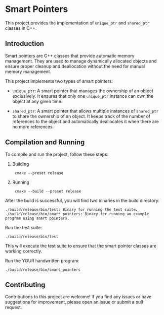 # Smart Pointers

This project provides the implementation of `unique_ptr` and `shared_ptr` classes in C++.

## Introduction

Smart pointers are C++ classes that provide automatic memory management. They are used to manage dynamically allocated objects and ensure proper cleanup and deallocation without the need for manual memory management.

This project implements two types of smart pointers:

- `unique_ptr`: A smart pointer that manages the ownership of an object exclusively. It ensures that only one `unique_ptr` instance can own the object at any given time.

- `shared_ptr`: A smart pointer that allows multiple instances of `shared_ptr` to share the ownership of an object. It keeps track of the number of references to the object and automatically deallocates it when there are no more references.

## Compilation and Running

To compile and run the project, follow these steps:

1. Building
   
        cmake --preset release

2. Running

        cmake --build --preset release

After the build is successful, you will find two binaries in the build directory:

    ./build/release/bin/test: Binary for running the test suite.
    ./build/release/bin/smart_pointers: Binary for running an example program using smart pointers.

Run the test suite:

    ./build/release/bin/test

This will execute the test suite to ensure that the smart pointer classes are working correctly.

Run the YOUR handwritten program:

    ./build/release/bin/smart_pointers


## Contributing

Contributions to this project are welcome! If you find any issues or have suggestions for improvement, please open an issue or submit a pull request.
